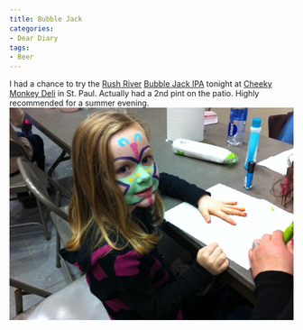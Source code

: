 ```yaml
---
title: Bubble Jack
categories:
- Dear Diary
tags:
- Beer
---
```


I had a chance to try the [Rush River](http://www.rushriverbeer.com/) [Bubble Jack IPA](http://rushriverbeer.com/our-beers/bubble-jack-india-pale-ale/) tonight at [Cheeky Monkey Deli](http://www.cheekymonkeydeli.com/) in St. Paul. Actually had a 2nd pint on the patio. Highly recommended for a summer evening.
[![](/assets/posts/2011/Photo11.jpg)](/assets/posts/2011/bubble-jack.jpg)
